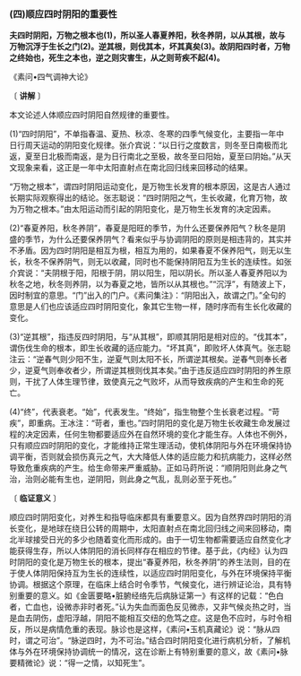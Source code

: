 ### (四)顺应四时阴阳的重要性

**夫四时阴阳，万物之根本也(1)，所以圣人春夏养阳，秋冬养阴，以从其根，故与万物沉浮于生长之门(2)。逆其根，则伐其本，坏其真矣(3)。故阴阳四时者，万物之终始也，死生之本也，逆之则灾害生，从之则苛疾不起(4)。**

《素问•四气调神大论》

〔 **讲解** 〕

本文论述人体顺应四时阴阳自然规律的重要性。

(1)“四时阴阳”，不单指春温、夏热、秋凉、冬寒的四季气候变化，主要指一年中日行周天运动的阴阳变化规律。张介宾说：“以日行之度数言，则冬至日南极而北返，夏至日北极而南返，是为日行南北之至极，故冬至曰阳始，夏至曰阴始。”从天文现象来看，这正是一年中太阳直射点在南北回归线来回移动的结果。

“万物之根本”，谓四时阴阳运动变化，是万物生长发育的根本原因，这是古人通过长期实际观察得出的结论。张志聪说：“四时阴阳之气，生长收藏，化育万物，故为万物之根本。”由太阳运动而引起的阴阳变化，是万物生长发育的决定因素。

(2)“春夏养阳，秋冬养阴”，春夏是阳旺的季节，为什么还要保养阳气？秋冬是阴盛的季节，为什么还要保养阴气？看来似乎与协调阴阳的原则是相违背的，其实并不矛盾。因为四时阴阳是相互为根，相互为用的，如果春夏不保养阳气，则无以生长，秋冬不保养阴气，则无以收藏，同时也不能保持阴阳互为生长的连续性。如张介宾说：“夫阴根于阳，阳根于阴，阴以阳生，阳以阴长。所以圣人春夏养阳以为秋冬之地，秋冬则养阴，以为春夏之地，皆所以从其根也。”“沉浮”，有随波上下，因时制宜的意思。“门”出入的门户。《素问集注》：“阴阳出入，故谓之门。”全句的意思是人们也应该适应四时阴阳变化，象其它生物一样，随时序而有生长化收藏的变化。

(3)“逆其根”，指违反四时阴阳，与“从其根”，即顺其阴阳是相对应的。“伐其本”，谓伤伐生命的根本，即生长收藏的适应能力。“坏其真”，即败坏人体真气。张志聪注云：“逆春气则少阳不生，逆夏气则太阳不长，所谓逆其根矣。逆春气则奉长者少，逆夏气则奉收者少，所谓逆其根则伐其本矣。”由于违反适应四时阴阳的养生原则，干扰了人体生理节律，致使真元之气败坏，从而导致疾病的产生和生命的死亡。

(4)“终”，代表衰老。“始”，代表发生。“终始”，指生物整个生长衰老过程。“苛疾”，即重病。王冰注：“苛者，重也。”四时阴阳的变化是万物生长收藏生命发展过程的决定因素，任何生物都要适应外在自然环境的变化才能生存。人体也不例外，只有顺应四时阴阳的变化，才能维持正常生理活动，使机体阴阳与外在环境保持协调平衡，否则就会损伤真元之气，大大降低人体的适应能力和抗病能力，这样必然导致危重疾病的产生。给生命带来严重威胁。正如马莳所说：“顺阴阳则此身之气治，治则必能有生也，逆阴阳，则此身之气乱，乱则必至于死也。”

〔 **临证意义** 〕

顺应四时阴阳变化，对养生和指导临床都具有重要意义。因为自然界四时阴阳的消长变化，是地球在绕日公转的周期中，太阳直射点在南北回归线之间来回移动，南北半球接受日光的多少也随着变化而形成的。由于一切生物都需要适应自然变化才能获得生存，所以人体阴阳的消长同样存在相应的节律。基于此，《内经》认为四时阴阳的变化是万物生长的根本，提出“春夏养阳，秋冬养阴”的养生法则，目的在于使人体阴阳保持互为生长的连续性，以适应四时阴阳变化，与外在环境保持平衡协调。根据这个原理，在临床上结合时令季节，气候变化，进行辨证论治，具有特别重要的意义。如《金匮要略•脏腑经络先后病脉证第一》有这样的记载：“色白者，亡血也，设微赤非时者死。”认为失血而面色反见微赤，又非气候炎热之时，当是血去阴伤，虚阳浮越，阴阳不能相互交纽的危笃之症。这是色不应时，与时令相反，所以是病情危重的表现。脉诊也是这样，《素问•玉机真藏论》说：“脉从四时，谓之可治”。“脉逆四时，为不可治。”结合四时阴阳变化进行病机分析，了解机体与外在环境保持协调统一的情况，这在诊断上有特别重要的意义，故《素问•脉要精微论》说：“得一之情，以知死生”。

